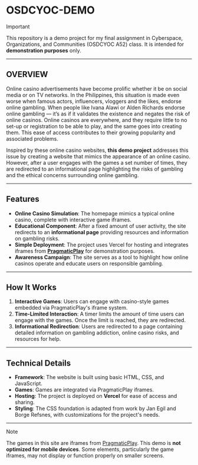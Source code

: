 # OSDCYOC-DEMO
> [!IMPORTANT]
> This repository is a demo project for my final assignment in Cyberspace, Organizations, and Communities (OSDCYOC A52) class. It is intended for **demonstration purposes** only.

---


## **OVERVIEW**

Online casino advertisements have become prolific whether it be on social media or on TV networks. In the Philippines, this situation is made even worse when famous actors, influencers, vloggers and the likes, endorse online gambling. When people like Ivana Alawi or Alden Richards endorse online gambling — it’s as if it validates the existence and negates the risk of online casinos. Online casinos are everywhere, and they require little to no set-up or registration to be able to play, and the same goes into creating them. This ease of access contributes to their growing popularity and associated problems.  

Inspired by these online casino websites,  **this demo project** addresses this issue by creating a website that mimics the appearance of an online casino. However, after a user engages with the games a set number of times, they are redirected to an informational page highlighting the risks of gambling and the ethical concerns surrounding online gambling.  

---

## **Features**  

- **Online Casino Simulation**: The homepage mimics a typical online casino, complete with interactive game iframes.  
- **Educational Component**: After a fixed amount of user activity, the site redirects to an **informational page** providing resources and information on gambling risks.  
- **Simple Deployment**: The project uses Vercel for hosting and integrates iframes from **[PragmaticPlay](https://www.pragmaticplay.com/en/games/#)** for demonstration purposes.  
- **Awareness Campaign**: The site serves as a tool to highlight how online casinos operate and educate users on responsible gambling.  

---

## **How It Works**  

1. **Interactive Games**: Users can engage with casino-style games embedded via PragmaticPlay's iframe system.  
2. **Time-Limited Interaction**: A timer limits the amount of time users can engage with the games. Once the limit is reached, they are redirected.  
3. **Informational Redirection**: Users are redirected to a page containing detailed information on gambling addiction, online casino risks, and resources for help.  

---

## **Technical Details**  

- **Framework**: The website is built using basic HTML, CSS, and JavaScript.  
- **Games**: Games are integrated via PragmaticPlay iframes.  
- **Hosting**: The project is deployed on **Vercel** for ease of access and sharing.  
- **Styling**: The CSS foundation is adapted from work by Jan Egil and Borge Refsnes, with customizations for the project's needs.  

---

> [!NOTE]
> The games in this site are iframes from [PragmaticPlay](https://www.pragmaticplay.com/en/games/#).
> This demo is **not optimized for mobile devices**. Some elements, particularly the game iframes, may not display or function properly on smaller screens.
>
